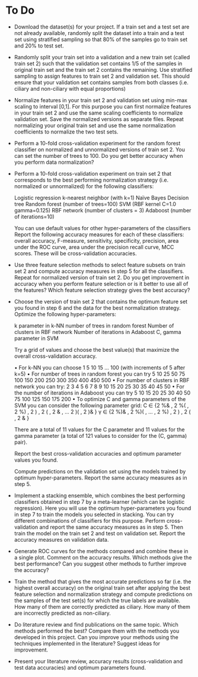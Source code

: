 # To Do
  - Download the dataset(s) for your project. If a train set and a test set are not already available, randomly split the dataset into a train and a test set using stratified sampling so that 80% of the samples go to train set and 20% to test set.
  - Randomly split your train set into a validation and a new train set (called train set 2) such that the validation set contains 1/5 of the samples in original train set and the train set 2 contains the remaining. Use stratified sampling to assign features to train set 2 and validation set. This should ensure that your validation set contains samples from both classes (i.e. ciliary and non-ciliary with equal proportions)
  - Normalize features in your train set 2 and validation set using min-max scaling to interval [0,1]. For this purpose you can first normalize features in your train set 2 and use the same scaling coefficients to normalize validation set. Save the normalized versions as separate files. Repeat normalizing your original train set and use the same normalization coefficients to normalize the two test sets.
  - Perform a 10-fold cross-validation experiment for the random forest classifier on normalized and unnormalized versions of train set 2. You can set the number of trees to 100. Do you get better accuracy when you perform data normalization?
  - Perform a 10-fold cross-validation experiment on train set 2 that corresponds to the best performing normalization strategy (i.e. normalized or unnormalized) for the following classifiers:
 
    Logistic regression
    k-nearest neighbor (with k=1)
    Naïve Bayes
    Decision tree
    Random forest (number of trees=100)
    SVM (RBF kernel C=1.0 gamma=0.125)
    RBF network (number of clusters = 3)
    Adaboost (number of iterations=10)

    You can use default values for other hyper-parameters of the classifiers
Report the following accuracy measures for each of these classifiers: overall
accuracy, F-measure, sensitivity, specificity, precision, area under the ROC curve, area under the precision recall curve, MCC scores. These will be cross-validation accuracies.

  - Use three feature selection methods to select feature subsets on train set 2 and compute accuracy measures in step 5 for all the classifiers. Repeat for normalized version of train set 2. Do you get improvement in accuracy when you perform feature selection or is it better to use all of the features? Which feature selection strategy gives the best accuracy?
  - Choose the version of train set 2 that contains the optimum feature set you found in step 6 and the data for the best normalization strategy. Optimize the following hyper-parameters:

    k parameter in k-NN
    number of trees in random forest
    Number of clusters in RBF network
    Number of iterations in Adaboost
    C, gamma parameter in SVM

    Try a grid of values and choose the best value(s) that maximize the overall cross-validation accuracy.

    • For k-NN you can choose 1 5 10 15 ... 100 (with increments of 5 after k=5)
    • For number of trees in random forest you can try 5 10 25 50 75 100 150 200 250 300 350 400 450 500
    • For number of clusters in RBF network you can try: 2 3 4 5 6 7 8 9 10 15 20 25 30 35 40 45 50
    • For the number of iterations in Adaboost you can try 5 10 15 20 25 30 40 50 75 100 125 150 175 200
    • To optimize C and gamma parameters of the SVM you can consider the following parameter grid:
    C ∈ {2 %& , 2 %( , 2 %) , 2 ) , 2 ( , 2 & , ... 2 )( , 2 )& }
    γ ∈ {2 %)& , 2 %)( , ... , 2 %) , 2 ) , 2 ( , 2 & }
    
    There are a total of 11 values for the C parameter and 11 values for the gamma parameter (a total of 121 values to consider for the (C, gamma) pair).
    
    Report the best cross-validation accuracies and optimum parameter values you found.
    
    Compute predictions on the validation set using the models trained by optimum
    hyper-parameters. Report the same accuracy measures as in step 5.
    
  - Implement a stacking ensemble, which combines the best performing classifiers obtained in step 7 by a meta-learner (which can be logistic regression). Here you will use the optimum hyper-parameters you found in step 7 to train the models you selected in stacking. You can try different combinations of classifiers for this purpose. Perform cross-validation and report the same accuracy measures as in step 5. Then train the model on the train set 2 and test on validation set. Report the accuracy measures on validation data.
  - Generate ROC curves for the methods compared and combine these in a single plot. Comment on the accuracy results. Which methods give the best performance? Can you suggest other methods to further improve the accuracy?
  - Train the method that gives the most accurate predictions so far (i.e. the highest overall accuracy) on the original train set after applying the best feature selection and normalization strategy and compute predictions on the samples of the test set(s) for which the true labels are available. How many of them are correctly predicted as ciliary. How many of them are incorrectly predicted as non-ciliary.
  - Do literature review and find publications on the same topic. Which methods performed the best? Compare them with the methods you developed in this project. Can you improve your methods using the techniques implemented in the literature? Suggest ideas for improvement.
  - Present your literature review, accuracy results (cross-validation and test data accuracies) and optimum parameters found.

